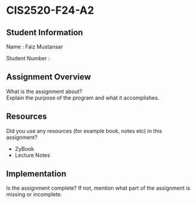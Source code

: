 # CIS2520-F24-A2

## Student Information 
Name : Faiz Mustansar

Student Number : 

## Assignment Overview
What is the assignment about?  
Explain the purpose of the program and what it accomplishes.

## Resources 
Did you use any resources (for example book, notes etc) in this assignment?
- ZyBook
- Lecture Notes
## Implementation
Is the assignment complete? If not, mention what part of the assignment is missing or incomplete.
